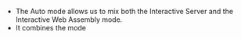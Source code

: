 - The Auto mode allows us to mix both the Interactive Server and the Interactive Web Assembly mode.
- It combines the mode